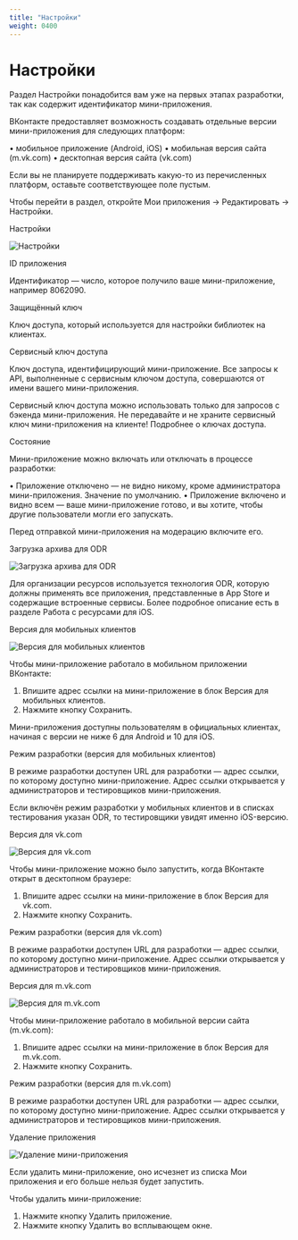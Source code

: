 ```yaml
---
title: "Настройки"
weight: 0400
---
```

# Настройки

Раздел Настройки понадобится вам уже на первых этапах разработки, так как содержит идентификатор мини-приложения.

ВКонтакте предоставляет возможность создавать отдельные версии мини-приложения для следующих платформ:

• мобильное приложение (Android, iOS)
• мобильная версия сайта (m.vk.com)
• десктопная версия сайта (vk.com)

Если вы не планируете поддерживать какую-то из перечисленных платформ, оставьте соответствующее поле пустым.

Чтобы перейти в раздел, откройте Мои приложения → Редактировать → Настройки.

Настройки

![Настройки](settings-ze1-Fvw4pNQ.jpeg)

ID приложения

Идентификатор — число, которое получило ваше мини-приложение, например 8062090.

Защищённый ключ

Ключ доступа, который используется для настройки библиотек на клиентах.

Сервисный ключ доступа

Ключ доступа, идентифицирующий мини-приложение. Все запросы к API, выполненные с сервисным ключом доступа, совершаются от имени вашего мини-приложения.

Сервисный ключ доступа можно использовать только для запросов с бэкенда мини-приложения. Не передавайте и не храните сервисный ключ мини-приложения на клиенте! Подробнее о ключах доступа.

Состояние

Мини-приложение можно включать или отключать в процессе разработки:

• Приложение отключено — не видно никому, кроме администратора мини-приложения. Значение по умолчанию.
• Приложение включено и видно всем — ваше мини-приложение готово, и вы хотите, чтобы другие пользователи могли его запускать.

Перед отправкой мини-приложения на модерацию включите его.

Загрузка архива для ODR

![Загрузка архива для ODR](settings-V6Wox0zQ4Fo.png)

Для организации ресурсов используется технология ODR, которую должны применять все приложения, представленные в App Store и содержащие встроенные сервисы. Более подробное описание есть в разделе Работа с ресурсами для iOS.

Версия для мобильных клиентов

![Версия для мобильных клиентов](settings-L3WumuhyK5c.png)

Чтобы мини-приложение работало в мобильном приложении ВКонтакте:

1. Впишите адрес ссылки на мини-приложение в блок Версия для мобильных клиентов.
2. Нажмите кнопку Сохранить.

Мини-приложения доступны пользователям в официальных клиентах, начиная с версии не ниже 6 для Android и 10 для iOS.

Режим разработки (версия для мобильных клиентов)

В режиме разработки доступен URL для разработки — адрес ссылки, по которому доступно мини-приложение. Адрес ссылки открывается у администраторов и тестировщиков мини-приложения.

Если включён режим разработки у мобильных клиентов и в списках тестирования указан ODR, то тестировщики увидят именно iOS-версию.

Версия для vk.com

![Версия для vk.com](settings-BjKqxS6QA.png)

Чтобы мини-приложение можно было запустить, когда ВКонтакте открыт в десктопном браузере:

1. Впишите адрес ссылки на мини-приложение в блок Версия для vk.com.
2. Нажмите кнопку Сохранить.

Режим разработки (версия для vk.com)

В режиме разработки доступен URL для разработки — адрес ссылки, по которому доступно мини-приложение. Адрес ссылки открывается у администраторов и тестировщиков мини-приложения.

Версия для m.vk.com

![Версия для m.vk.com](settings-Pf8pCY3N-ec.png)

Чтобы мини-приложение работало в мобильной версии сайта (m.vk.com):

1. Впишите адрес ссылки на мини-приложение в блок Версия для m.vk.com.
2. Нажмите кнопку Сохранить.

Режим разработки (версия для m.vk.com)

В режиме разработки доступен URL для разработки — адрес ссылки, по которому доступно мини-приложение. Адрес ссылки открывается у администраторов и тестировщиков мини-приложения.

Удаление приложения

![Удаление мини-приложения](settings-qbKzMURqvKQ.jpeg)

Если удалить мини-приложение, оно исчезнет из списка Мои приложения и его больше нельзя будет запустить.

Чтобы удалить мини-приложение:

1. Нажмите кнопку Удалить приложение.
2. Нажмите кнопку Удалить во всплывающем окне.